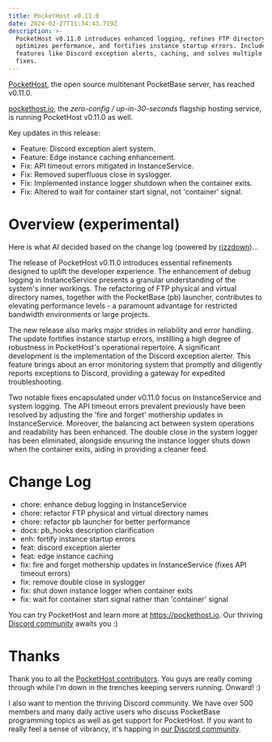 ```yaml
---
title: PocketHost v0.11.0
date: 2024-02-27T11:34:43.719Z
description: >-
  PocketHost v0.11.0 introduces enhanced logging, refines FTP directory names,
  optimizes performance, and fortifies instance startup errors. Includes new
  features like Discord exception alerts, caching, and solves multiple bug
  fixes.
---
```


[PocketHost](https://github.com/pockethost/pockethost), the open source multitenant PocketBase server, has reached v0.11.0.

[pockethost.io](https://pockethost.io), the _zero-config / up-in-30-seconds_ flagship hosting service, is running PocketHost v0.11.0 as well.

Key updates in this release:

- Feature: Discord exception alert system.
- Feature: Edge instance caching enhancement.
- Fix: API timeout errors mitigated in InstanceService.
- Fix: Removed superfluous close in syslogger.
- Fix: Implemented instance logger shutdown when the container exits.
- Fix: Altered to wait for container start signal, not 'container' signal.

# Overview (experimental)

Here is what AI decided based on the change log (powered by [rizzdown](https://benallfree/rizzdown))...

The release of PocketHost v0.11.0 introduces essential refinements designed to uplift the developer experience. The enhancement of debug logging in InstanceService presents a granular understanding of the system's inner workings. The refactoring of FTP physical and virtual directory names, together with the PocketBase (pb) launcher, contributes to elevating performance levels - a paramount advantage for restricted bandwidth environments or large projects.

The new release also marks major strides in reliability and error handling. The update fortifies instance startup errors, instilling a high degree of robustness in PocketHost's operational repertoire. A significant development is the implementation of the Discord exception alerter. This feature brings about an error monitoring system that promptly and diligently reports exceptions to Discord, providing a gateway for expedited troubleshooting.

Two notable fixes encapsulated under v0.11.0 focus on InstanceService and system logging. The API timeout errors prevalent previously have been resolved by adjusting the 'fire and forget' mothership updates in InstanceService. Moreover, the balancing act between system operations and readability has been enhanced. The double close in the system logger has been eliminated, alongside ensuring the instance logger shuts down when the container exits, aiding in providing a cleaner feed.

# Change Log

- chore: enhance debug logging in InstanceService
- chore: refactor FTP physical and virtual directory names
- chore: refactor pb launcher for better performance
- docs: pb_hooks description clarification
- enh: fortify instance startup errors
- feat: discord exception alerter
- feat: edge instance caching
- fix: fire and forget mothership updates in InstanceService (fixes API timeout errors)
- fix: remove double close in syslogger
- fix: shut down instance logger when container exits
- fix: wait for container start signal rather than 'container' signal

You can try PocketHost and learn more at https://pockethost.io. Our thriving [Discord community](https://discord.gg/HsSjcuPRWX) awaits you :)

# Thanks

Thank you to all the [PocketHost contributors](https://github.com/pockethost/pockethost/graphs/contributors). You guys are really coming through while I'm down in the trenches keeping servers running. Onward! :)

I also want to mention the thriving Discord community. We have over 500 members and many daily active users who discuss PocketBase programming topics as well as get support for PocketHost. If you want to really feel a sense of vibrancy, it's happing in [our Discord community](https://discord.gg/HsSjcuPRWX).
